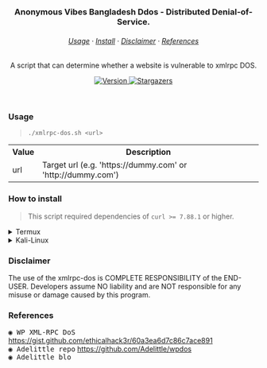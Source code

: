 <h3 align=center>
    Anonymous Vibes Bangladesh Ddos - Distributed Denial-of-Service.
</h3>

<h6 align=center>
    <a href="https://github.com/wannabewastaken/xmlrpc-dos#usage">Usage</a>
    ·
    <a href="https://github.com/wannabewastaken/xmlrpc-dos#how-to-install">Install</a>
    ·
    <a href="https://github.com/wannabewastaken/xmlrpc-dos#disclaimer">Disclaimer</a>
    ·
    <a href="https://github.com/wannabewastaken/xmlrpc-dos#References">References</a>
</h6>

<p align=center>
	A script that can determine whether a website is vulnerable to xmlrpc DOS.
</p>

<p align=center>
    <a href="https://github.com/wannabewastaken/admin-finder/">
		<img alt="Version" src="https://img.shields.io/github/v/tag/wannabewastaken/xmlrpc-dos?style=for-the-badge&label=release&logo=verdaccio&color=526D82&logoColor=DDE6ED&labelColor=27374D&sort=semver">
    </a>
    <a href="https://github.com/wannabewastaken/admin-finder/stargazers">
		<img alt="Stargazers" src="https://img.shields.io/github/stars/wannabewastaken/xmlrpc-dos?style=for-the-badge&logo=starship&color=526D82&logoColor=DDE6ED&labelColor=27374D">
    </a>
</p>

&nbsp;

### Usage
> <code>./xmlrpc-dos.sh \<url\></code>
<table>
    <tr>
        <th>Value</th>
        <th>Description</th>
    </tr>
    <tr>
        <td>url</td>
        <td>Target url (e.g. 'https://dummy.com' or 'http://dummy.com')</td>
    </tr>
</table>

### How to install
> This script required dependencies of `curl >= 7.88.1` or higher.
<details>
<summary>Termux</summary>
	
<span>Make sure you have already installed `git` if you don't, run the code above.</span>
```bash
> pkg update -y
> pkg install git -y
```

<span>Let's cloning it into your computer.</span>
```bash
> git clone https://github.com/wannabewastaken/xmlrpc-dos
```
</details>

<details>
<summary>Kali-Linux</summary>
	
<span>Make sure you have already installed `git` if you don't, run the code above.</span>
```bash
> sudo apt update -y
> sudo apt install git -y
```

<span>Let's cloning it into your computer.</span>
```bash
> git clone https://github.com/wannabewastaken/xmlrpc-dos
```
</details>
	
### Disclaimer
The use of the xmlrpc-dos is COMPLETE RESPONSIBILITY of the END-USER. Developers assume NO liability and are NOT responsible for any misuse or damage caused by this program.
	
### References
<kbd>◉ WP XML-RPC DoS</kbd> https://gist.github.com/ethicalhack3r/60a3ea6d7c86c7ace891 <br>
<kbd>◉ Adelittle repo</kbd> https://github.com/Adelittle/wpdos <br>
<kbd>◉ Adelittle blo
